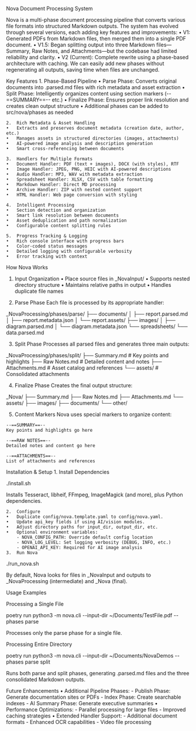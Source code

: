 Nova Document Processing System

Nova is a multi-phase document processing pipeline that converts various file formats into structured Markdown outputs. The system has evolved through several versions, each adding key features and improvements:
	•	V1: Generated PDFs from Markdown files, then merged them into a single PDF document.
	•	V1.5: Began splitting output into three Markdown files—Summary, Raw Notes, and Attachments—but the codebase had limited reliability and clarity.
	•	V2 (Current): Complete rewrite using a phase-based architecture with caching. We can easily add new phases without regenerating all outputs, saving time when files are unchanged.

Key Features
	1.	Phase-Based Pipeline
	•	Parse Phase: Converts original documents into .parsed.md files with rich metadata and asset extraction
	•	Split Phase: Intelligently organizes content using section markers (--==SUMMARY==-- etc.)
	•	Finalize Phase: Ensures proper link resolution and creates clean output structure
	•	Additional phases can be added to src/nova/phases as needed

	2.	Rich Metadata & Asset Handling
	•	Extracts and preserves document metadata (creation date, author, etc.)
	•	Manages assets in structured directories (images, attachments)
	•	AI-powered image analysis and description generation
	•	Smart cross-referencing between documents

	3.	Handlers for Multiple Formats
	•	Document Handler: PDF (text + images), DOCX (with styles), RTF
	•	Image Handler: JPEG, PNG, HEIC with AI-powered descriptions
	•	Audio Handler: MP3, WAV with metadata extraction
	•	Spreadsheet Handler: XLSX, CSV with table formatting
	•	Markdown Handler: Direct MD processing
	•	Archive Handler: ZIP with nested content support
	•	HTML Handler: Web page conversion with styling

	4.	Intelligent Processing
	•	Section detection and organization
	•	Smart link resolution between documents
	•	Asset deduplication and path normalization
	•	Configurable content splitting rules

	5.	Progress Tracking & Logging
	•	Rich console interface with progress bars
	•	Color-coded status messages
	•	Detailed logging with configurable verbosity
	•	Error tracking with context

How Nova Works

1. Input Organization
	•	Place source files in _NovaInput/
	•	Supports nested directory structure
	•	Maintains relative paths in output
	•	Handles duplicate file names

2. Parse Phase
Each file is processed by its appropriate handler:

_NovaProcessing/phases/parse/
├── documents/
│   ├── report.parsed.md
│   ├── report.metadata.json
│   └── report.assets/
├── images/
│   ├── diagram.parsed.md
│   └── diagram.metadata.json
└── spreadsheets/
    └── data.parsed.md

3. Split Phase
Processes all parsed files and generates three main outputs:

_NovaProcessing/phases/split/
├── Summary.md       # Key points and highlights
├── Raw Notes.md     # Detailed content and notes
├── Attachments.md   # Asset catalog and references
└── assets/         # Consolidated attachments

4. Finalize Phase
Creates the final output structure:

_Nova/
├── Summary.md
├── Raw Notes.md
├── Attachments.md
└── assets/
    ├── images/
    ├── documents/
    └── other/

5. Content Markers
Nova uses special markers to organize content:
```
--==SUMMARY==--
Key points and highlights go here

--==RAW NOTES==--
Detailed notes and content go here

--==ATTACHMENTS==--
List of attachments and references
```

Installation & Setup
	1.	Install Dependencies

./install.sh

Installs Tesseract, libheif, FFmpeg, ImageMagick (and more), plus Python dependencies.

	2.	Configure
	•	Duplicate config/nova.template.yaml to config/nova.yaml.
	•	Update api_key fields if using AI/vision modules.
	•	Adjust directory paths for input_dir, output_dir, etc.
	•	Optional environment variables:
		- NOVA_CONFIG_PATH: Override default config location
		- NOVA_LOG_LEVEL: Set logging verbosity (DEBUG, INFO, etc.)
		- OPENAI_API_KEY: Required for AI image analysis
	3.	Run Nova

./run_nova.sh

By default, Nova looks for files in _NovaInput and outputs to _NovaProcessing (intermediate) and _Nova (final).

Usage Examples

Processing a Single File

poetry run python3 -m nova.cli --input-dir ~/Documents/TestFile.pdf --phases parse

Processes only the parse phase for a single file.

Processing Entire Directory

poetry run python3 -m nova.cli --input-dir ~/Documents/NovaDemos --phases parse split

Runs both parse and split phases, generating .parsed.md files and the three consolidated Markdown outputs.

Future Enhancements
	•	Additional Pipeline Phases:
		- Publish Phase: Generate documentation sites or PDFs
		- Index Phase: Create searchable indexes
		- AI Summary Phase: Generate executive summaries
	•	Performance Optimizations:
		- Parallel processing for large files
		- Improved caching strategies
	•	Extended Handler Support:
		- Additional document formats
		- Enhanced OCR capabilities
		- Video file processing

